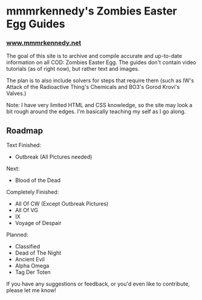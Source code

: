 # mmmrkennedy's Zombies Easter Egg Guides

### www.mmmrkennedy.net

The goal of this site is to archive and compile accurate and up-to-date information on all COD: Zombies Easter Egg.
The guides don't contain video tutorials (as of right now), but rather text and images.

The plan is to also include solvers for steps that require them (such as IW's Attack of the Radioactive Thing's Chemicals and BO3's Gorod Krovi's Valves.)

Note: I have very limited HTML and CSS knowledge, so the site may look a bit rough around the edges. I'm basically teaching my self as I go along.


## Roadmap
Text Finished:
- Outbreak (All Pictures needed)

Next:
- Blood of the Dead

Completely Finished:
- All Of CW (Except Outbreak Pictures)
- All Of VG
- IX
- Voyage of Despair

Planned:
- Classified
- Dead of The Night
- Ancient Evil
- Alpha Omega
- Tag Der Toten

If you have any suggestions or feedback, or you'd even like to contribute, please let me know!

